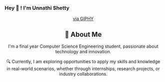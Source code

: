 ### Hey 👋 ! I'm Unnathi Shetty

<div align="center">
  <p><a href="https://giphy.com/stickers/css-html-indonesiasiapkerja-eg4q8ka6zQuQ2qgKwe">via GIPHY</a></p>
    <h2>🚀 About Me</h2>
    <p>I'm a final year Computer Science Engineering student, passionate about technology and innovation.</p>
    <p>🔍 Currently, I am exploring opportunities to apply my skills and knowledge in real-world scenarios, whether through internships, research projects, or         industry collaborations.</p>
</div>


<!--
**unnathishetty/unnathishetty** is a ✨ _special_ ✨ repository because its `README.md` (this file) appears on your GitHub profile.

Here are some ideas to get you started:

- 🔭 I’m currently working on ...
- 🌱 I’m currently learning ...
- 👯 I’m looking to collaborate on ...
- 🤔 I’m looking for help with ...
- 💬 Ask me about ...
- 📫 How to reach me: ...
- 😄 Pronouns: ...
- ⚡ Fun fact: ...
-->
